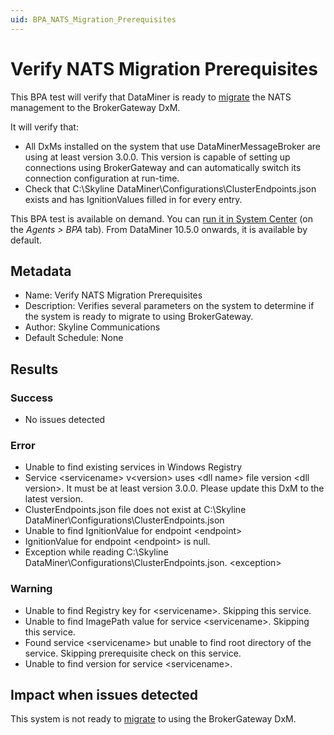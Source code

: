 ```yaml
---
uid: BPA_NATS_Migration_Prerequisites
---
```


# Verify NATS Migration Prerequisites

This BPA test will verify that DataMiner is ready to [migrate](xref:BrokerGateway_Migration) the NATS management to the BrokerGateway DxM.

It will verify that:

- All DxMs installed on the system that use DataMinerMessageBroker are using at least version 3.0.0. This version is capable of setting up connections using BrokerGateway and can automatically switch its connection configuration at run-time.
- Check that C:\\Skyline DataMiner\\Configurations\\ClusterEndpoints.json exists and has IgnitionValues filled in for every entry.

This BPA test is available on demand. You can [run it in System Center](xref:Running_BPA_tests) (on the *Agents > BPA* tab). From DataMiner 10.5.0 onwards, it is available by default.

## Metadata

- Name: Verify NATS Migration Prerequisites
- Description: Verifies several parameters on the system to determine if the system is ready to migrate to using BrokerGateway.
- Author: Skyline Communications
- Default Schedule: None

## Results

### Success

- No issues detected

### Error

- Unable to find existing services in Windows Registry
- Service \<servicename\> v\<version\> uses \<dll name\> file version \<dll version\>. It must be at least version 3.0.0. Please update this DxM to the latest version.
- ClusterEndpoints.json file does not exist at C:\\Skyline DataMiner\\Configurations\\ClusterEndpoints.json
- Unable to find IgnitionValue for endpoint \<endpoint\>
- IgnitionValue for endpoint \<endpoint\> is null.
- Exception while reading C:\\Skyline DataMiner\\Configurations\\ClusterEndpoints.json. \<exception\>

### Warning

- Unable to find Registry key for \<servicename\>. Skipping this service.
- Unable to find ImagePath value for service \<servicename\>. Skipping this service.
- Found service \<servicename\> but unable to find root directory of the service. Skipping prerequisite check on this service.
- Unable to find version for service \<servicename\>.

## Impact when issues detected

This system is not ready to [migrate](xref:BrokerGateway_Migration) to using the BrokerGateway DxM.